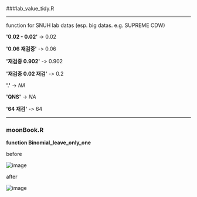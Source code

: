 ###lab_value_tidy.R

***

function for SNUH lab datas (esp. big datas. e.g. SUPREME CDW)

**'0.02 - 0.02'** -> 0.02

**'0.06 재검중'** -> 0.06

**'재검중 0.902'** -> 0.902

**'재검중 0.02 재검'** -> 0.2

**'.'** -> *NA*

**'QNS'** -> *NA*

**'64 재검'** -> 64

***
### moonBook.R


**function Binomial_leave_only_one**

before

![image](https://user-images.githubusercontent.com/111733814/211292415-b2147647-ecc5-4de6-a294-5dba566f31a5.png)

after

![image](https://user-images.githubusercontent.com/111733814/211292632-a0aca697-991a-43c8-ac80-0d01e73ea11d.png)

